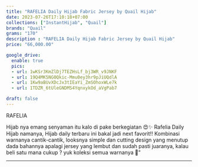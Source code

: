 ```yaml
---
title: "RAFELIA Daily Hijab Fabric Jersey by Quail Hijab"
date: 2023-07-26T17:10:18+07:00
collections: ["InstantHijab", "Quail"]
brands: "Quail"
grams: "170"
description : "RAFELIA Daily Hijab Fabric Jersey by Quail Hijab"
price: "66,000.00"

google_drive:
  enable: true
  pics:
  - url: 1wKSr3KmZlDj7TEZHsLf_bj3WR_v9JNKF
  - url: 19Q4MK5NG0Qkic-Mmu0ey3hr9pJiUQdlA
  - url: 1Kw9aBUvXDcJx3tIEaYi_ZmSOhoxWLe7k
  - url: 1TDZR_6tUleGNDMS4YqnxykOd_aVgPab7

draft: false
---
```


RAFELIA 

Hijab nya emang senyaman itu kalo di pake berkegiatan 😍✨ Rafelia Daily Hijab namanya, Hijab daily terbaru ini bakal jadi next favorit!! Kombinasi warnanya cantik-cantik, looksnya simple dan cutting design yang menutup dada bahannya apalagi jersey yang lembut dan sudah pasti juaranya, kalau beli satu mana cukup ? yuk koleksi semua warnanya 🥰"

----    
 
